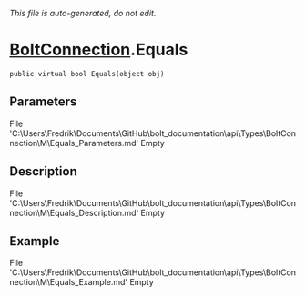 *This file is auto-generated, do not edit.*

# [BoltConnection](Types/BoltConnection.md).Equals
`public virtual bool Equals(object obj)`
## Parameters
File 'C:\Users\Fredrik\Documents\GitHub\bolt_documentation\api\Types\BoltConnection\M\Equals_Parameters.md' Empty
## Description
File 'C:\Users\Fredrik\Documents\GitHub\bolt_documentation\api\Types\BoltConnection\M\Equals_Description.md' Empty
## Example
File 'C:\Users\Fredrik\Documents\GitHub\bolt_documentation\api\Types\BoltConnection\M\Equals_Example.md' Empty
